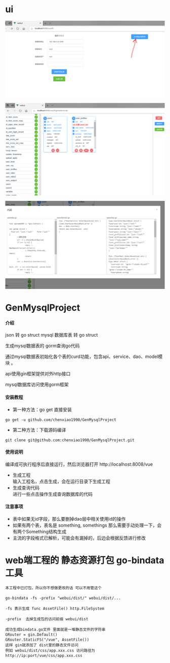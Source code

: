 # ui

![Image1](https://raw.githubusercontent.com/chenxiao1990/GenMysqlProject/master/images/4.png)

![Image2](https://raw.githubusercontent.com/chenxiao1990/GenMysqlProject/master/images/2.png)

![Image3](https://raw.githubusercontent.com/chenxiao1990/GenMysqlProject/master/images/3.png)

# GenMysqlProject

#### 介绍
json 转 go struct
mysql 数据库表 转 go struct

生成mysql数据表的 gorm查询go代码

通过mysql数据表初始化各个表的curd功能，包含api、service、dao、model模块 。 

api使用gin框架提供对外http接口

mysql数据库访问使用gorm框架



#### 安装教程

 
+ 第一种方法：go get 直接安装

```
go get -u github.com/chenxiao1990/GenMysqlProject
```

+ 第二种方法：下载源码编译

```
git clone git@github.com:chenxiao1990/GenMysqlProject.git
```

 
#### 使用说明

编译成可执行程序后直接运行，然后浏览器打开 http://localhost:8008/vue

+ 生成工程    
  输入工程名，点击生成，会在运行目录下生成工程
+ 生成查询代码  
  进行一些点击操作生成查询数据库的代码


#### 注意事项

+ 表中如果无id字段，那么要删掉dao层中相关使用id的操作
+ 如果有两个表，表名是 something, somethings 那么需要手动处理一下，会有两个Something结构生成
+ 主流的字段格式已解析，可能会有漏掉的，后边会根据反馈进行修改

 

# web端工程的 静态资源打包 go-bindata工具

```
本工程中已打包，所以你不想做更改的话 可以不用管这个

go-bindata -fs -prefix "webui/dist/" webui/dist/...

-fs 表示生成 func AssetFile() http.FileSystem

-prefix  去掉生成包的访问前缀 webui/dist

成功生成bindata.go文件 里面就是一堆静态文件的字符串
GRouter = gin.Default()
GRouter.StaticFS("/vue", AssetFile())
这样 gin就添加了 dist里的静态文件访问  
例如 webui/dist/css/app.xxx.css 访问路径为 http://ip:port/vue/css/app.xxx.css
```
